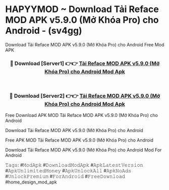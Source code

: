 # HAPYYMOD ~ Download Tải Reface MOD APK v5.9.0 (Mở Khóa Pro) cho Android - (sv4gg)
Download Tải Reface MOD APK v5.9.0 (Mở Khóa Pro) cho Android Free Mod APK

<div align="center">
<h3>🔴 Download [Server1] 👉👉 <a href="https://apk-comot.site?title=Tải_Reface_MOD_APK_v5.9.0_(Mở_Khóa_Pro)_cho_Android">Tải Reface MOD APK v5.9.0 (Mở Khóa Pro) cho Android Mod Apk</a></h3><br>

<h3>🔴 Download [Server2] 👉👉 <a href="https://apk-comot.site?title=Tải_Reface_MOD_APK_v5.9.0_(Mở_Khóa_Pro)_cho_Android">Tải Reface MOD APK v5.9.0 (Mở Khóa Pro) cho Android Mod Apk</a></h3>
</div>


Free Download APK MOD Tải Reface MOD APK v5.9.0 (Mở Khóa Pro) cho Android

Download Tải Reface MOD APK v5.9.0 (Mở Khóa Pro) cho Android 

Free APK MOD Tải Reface MOD APK v5.9.0 (Mở Khóa Pro) cho Android 

Download Tải Reface MOD APK v5.9.0 (Mở Khóa Pro) cho Android Mod For Android

𝚃𝚊𝚐𝚜: #𝙼𝚘𝚍𝙰𝚙𝚔 #𝙳𝚘𝚠𝚗𝚕𝚘𝚊𝚍𝙼𝚘𝚍𝙰𝚙𝚔 #𝙰𝚙𝚔𝙻𝚊𝚝𝚎𝚜𝚝𝚅𝚎𝚛𝚜𝚒𝚘𝚗 #𝙰𝚙𝚔𝚄𝚗𝚕𝚒𝚖𝚒𝚝𝚎𝚍𝙼𝚘𝚗𝚎𝚢 #𝙰𝚙𝚔𝚄𝚗𝚕𝚘𝚌𝚔𝙰𝚕𝚕 #𝙰𝚙𝚔𝙽𝚘𝙰𝚍𝚜 #𝚄𝚗𝚕𝚘𝚌𝚔𝙿𝚛𝚎𝚖𝚒𝚞𝚖 #𝙵𝚘𝚛𝙰𝚗𝚍𝚛𝚘𝚒𝚍 #𝙵𝚛𝚎𝚎𝙳𝚘𝚠𝚗𝚕𝚘𝚊𝚍 #home_design_mod_apk